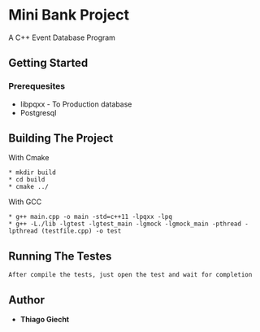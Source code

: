 # Mini Bank Project
A C++ Event Database Program

## Getting Started


### Prerequesites
* libpqxx - To Production database
* Postgresql

## Building The Project

With Cmake

    * mkdir build
    * cd build
    * cmake ../


With GCC

    * g++ main.cpp -o main -std=c++11 -lpqxx -lpq
    * g++ -L./lib -lgtest -lgtest_main -lgmock -lgmock_main -pthread -lpthread (testfile.cpp) -o test

## Running The Testes

    After compile the tests, just open the test and wait for completion

## Author

* **Thiago Giecht**

